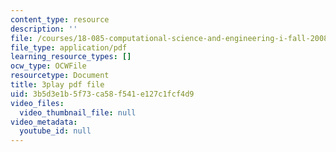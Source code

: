 ```yaml
---
content_type: resource
description: ''
file: /courses/18-085-computational-science-and-engineering-i-fall-2008/3b5d3e1b5f73ca58f541e127c1fcf4d9_w0jVqJlzdI8.pdf
file_type: application/pdf
learning_resource_types: []
ocw_type: OCWFile
resourcetype: Document
title: 3play pdf file
uid: 3b5d3e1b-5f73-ca58-f541-e127c1fcf4d9
video_files:
  video_thumbnail_file: null
video_metadata:
  youtube_id: null
---
```

